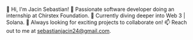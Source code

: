 👋 Hi, I'm Jacin Sebastian!
🔭 Passionate software developer doing an internship at Chirstex Foundation.
🌱 Currently diving deeper into Web 3 | Solana.
🤝 Always looking for exciting projects to collaborate on!
📫 Reach out to me at sebastianjacin24@gmail.com.


